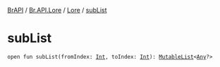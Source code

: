 [BrAPI](../../index.md) / [Br.API.Lore](../index.md) / [Lore](index.md) / [subList](./sub-list.md)

# subList

`open fun subList(fromIndex: `[`Int`](https://kotlinlang.org/api/latest/jvm/stdlib/kotlin/-int/index.html)`, toIndex: `[`Int`](https://kotlinlang.org/api/latest/jvm/stdlib/kotlin/-int/index.html)`): `[`MutableList`](https://kotlinlang.org/api/latest/jvm/stdlib/kotlin.collections/-mutable-list/index.html)`<`[`Any`](https://kotlinlang.org/api/latest/jvm/stdlib/kotlin/-any/index.html)`?>`